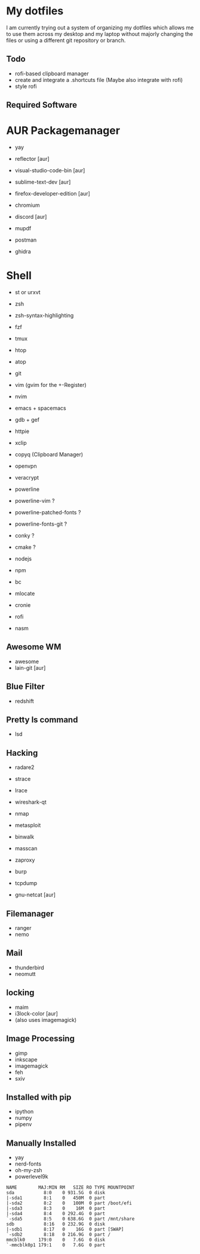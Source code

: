 # My dotfiles

I am currently trying out a system of organizing my dotfiles which allows me to use them across my desktop and my laptop without majorly changing the files or using a different git repository or branch.

## Todo
* rofi-based clipboard manager
* create and integrate a .shortcuts file (Maybe also integrate with rofi)
* style rofi

## Required Software

# AUR Packagemanager
* yay
* reflector [aur]

* visual-studio-code-bin [aur]
* sublime-text-dev [aur]
* firefox-developer-edition [aur]
* chromium
* discord [aur]
* mupdf
* postman
* ghidra

# Shell
* st or urxvt
* zsh
* zsh-syntax-highlighting
* fzf
* tmux
* htop
* atop

* git
* vim (gvim for the +-Register)
* nvim
* emacs + spacemacs

* gdb + gef

* httpie

* xclip
* copyq (Clipboard Manager)

* openvpn
* veracrypt

* powerline
* powerline-vim ?
* powerline-patched-fonts ?
* powerline-fonts-git ?

* conky ?
* cmake ?

* nodejs
* npm

* bc

* mlocate
* cronie
* rofi

* nasm


## Awesome WM
* awesome
* lain-git [aur]

## Blue Filter
* redshift

## Pretty ls command
* lsd

## Hacking
* radare2
* strace
* lrace
* wireshark-qt
* nmap
* metasploit
* binwalk
* masscan
* zaproxy
* burp
* tcpdump

* gnu-netcat [aur]

## Filemanager
* ranger
* nemo

## Mail
* thunderbird
* neomutt

## locking
* maim
* i3lock-color [aur]
* (also uses imagemagick)

## Image Processing
* gimp
* inkscape
* imagemagick
* feh
* sxiv

## Installed with pip
* ipython
* numpy
* pipenv

## Manually Installed
* yay
* nerd-fonts
* oh-my-zsh
* powerlevel9k

```
NAME        MAJ:MIN RM   SIZE RO TYPE MOUNTPOINT
sda           8:0    0 931.5G  0 disk 
|-sda1        8:1    0   450M  0 part 
|-sda2        8:2    0   100M  0 part /boot/efi
|-sda3        8:3    0    16M  0 part 
|-sda4        8:4    0 292.4G  0 part 
`-sda5        8:5    0 638.6G  0 part /mnt/share
sdb           8:16   0 232.9G  0 disk 
|-sdb1        8:17   0    16G  0 part [SWAP]
`-sdb2        8:18   0 216.9G  0 part /
mmcblk0     179:0    0   7.6G  0 disk 
`-mmcblk0p1 179:1    0   7.6G  0 part
```
